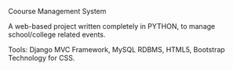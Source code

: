 Coourse Management System

A web-based  project written completely in PYTHON, to manage school/college related events.

Tools:
Django MVC Framework,
MySQL RDBMS,
HTML5, Bootstrap Technology for CSS.
